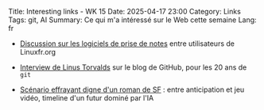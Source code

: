 Title: Interesting links - WK 15
Date: 2025-04-17 23:00
Category: Links
Tags: git, AI
Summary: Ce qui m'a intéressé sur le Web cette semaine
Lang: fr

* [Discussion sur les logiciels de prise de notes](https://linuxfr.org/users/spark/journaux/prises-de-notes-sous-linux) entre utilisateurs de Linuxfr.org

* [Interview de Linus Torvalds](https://github.blog/open-source/git/git-turns-20-a-qa-with-linus-torvalds/) sur le blog de GitHub, pour les 20 ans de `git`

* [Scénario effrayant digne d'un roman de SF](https://ai-2027.com/) : entre anticipation et jeu vidéo, timeline d'un futur dominé par l'IA
